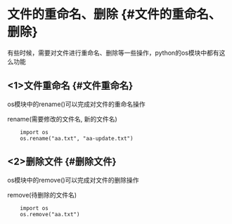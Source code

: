 # 文件的重命名、删除 {#文件的重命名、删除}

有些时候，需要对文件进行重命名、删除等一些操作，python的os模块中都有这么功能

## &lt;1&gt;文件重命名 {#文件重命名}

os模块中的rename\(\)可以完成对文件的重命名操作

rename\(需要修改的文件名, 新的文件名\)

```
    import os
    os.rename("aa.txt", "aa-update.txt")
```

## &lt;2&gt;删除文件 {#删除文件}

os模块中的remove\(\)可以完成对文件的删除操作

remove\(待删除的文件名\)

```
    import os
    os.remove("aa.txt")
```



